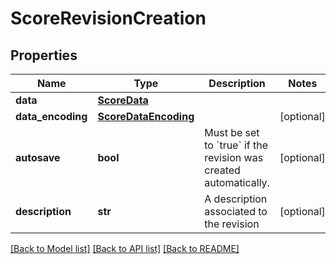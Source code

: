 # ScoreRevisionCreation

## Properties
Name | Type | Description | Notes
------------ | ------------- | ------------- | -------------
**data** | [**ScoreData**](ScoreData.md) |  | 
**data_encoding** | [**ScoreDataEncoding**](ScoreDataEncoding.md) |  | [optional] 
**autosave** | **bool** | Must be set to &#x60;true&#x60; if the revision was created automatically.  | [optional] 
**description** | **str** | A description associated to the revision | [optional] 

[[Back to Model list]](../README.md#documentation-for-models) [[Back to API list]](../README.md#documentation-for-api-endpoints) [[Back to README]](../README.md)


